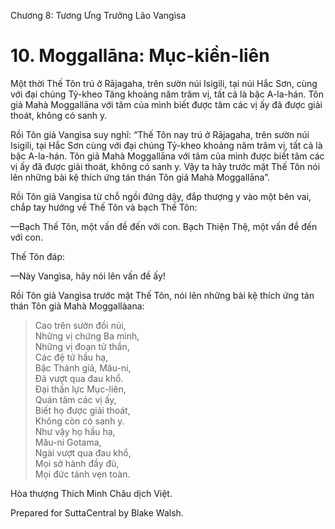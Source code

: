  

Chương 8: Tương Ưng Trưởng Lão Vangìsa

# 10\. Moggallāna: Mục-kiền-liên

Một thời Thế Tôn trú ở Rājagaha, trên sườn núi Isigili, tại núi Hắc Sơn, cùng với đại chúng Tỷ-kheo Tăng khoảng năm trăm vị, tất cả là bậc A-la-hán. Tôn giả Mahà Moggallāna với tâm của mình biết được tâm các vị ấy đã được giải thoát, không có sanh y.

Rồi Tôn giả Vangìsa suy nghĩ: “Thế Tôn nay trú ở Rājagaha, trên sườn núi Isigili, tại Hắc Sơn cùng với đại chúng Tỷ-kheo khoảng năm trăm vị, tất cả là bậc A-la-hán. Tôn giả Mahà Moggallāna với tâm của mình được biết tâm các vị ấy đã được giải thoát, không có sanh y. Vậy ta hãy trước mặt Thế Tôn nói lên những bài kệ thích ứng tán thán Tôn giả Mahà Moggallāna”.

Rồi Tôn giả Vangìsa từ chỗ ngồi đứng dậy, đắp thượng y vào một bên vai, chắp tay hướng về Thế Tôn và bạch Thế Tôn:

—Bạch Thế Tôn, một vấn đề đến với con. Bạch Thiện Thệ, một vấn đề đến với con.

Thế Tôn đáp:

—Này Vangìsa, hãy nói lên vấn đề ấy!

Rồi Tôn giả Vangìsa trước mặt Thế Tôn, nói lên những bài kệ thích ứng tán thán Tôn giả Mahà Moggallàana:

> Cao trên sườn đồi núi,  
> Những vị chứng Ba minh,  
> Những vị đoạn tử thần,  
> Các đệ tử hầu hạ,  
> Bậc Thánh giả, Mâu-ni,  
> Ðã vượt qua đau khổ.  
> Ðại thần lực Mục-liên,  
> Quán tâm các vị ấy,  
> Biết họ được giải thoát,  
> Không còn có sanh y.  
> Như vậy họ hầu hạ,  
> Mâu-ni Gotama,  
> Ngài vượt qua đau khổ,  
> Mọi sở hành đầy đủ,  
> Mọi đức tánh vẹn toàn.

Hòa thượng Thích Minh Châu dịch Việt.

Prepared for SuttaCentral by Blake Walsh.